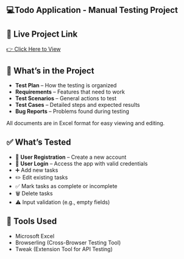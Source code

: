 ## 💻Todo Application - Manual Testing Project

## 🔗 Live Project Link 
<a href="https://todo.qacart.com/">👉 Click Here to View</a>
 
## 📁 What’s in the Project

- **Test Plan** – How the testing is organized  
- **Requirements** – Features that need to work  
- **Test Scenarios** – General actions to test  
- **Test Cases** – Detailed steps and expected results  
- **Bug Reports** – Problems found during testing

All documents are in Excel format for easy viewing and editing.

## ✅ What’s Tested

- 🔐 **User Registration** – Create a new account  
- 🔐 **User Login** – Access the app with valid credentials  
- ➕ Add new tasks  
- ✏️ Edit existing tasks  
- ✅ Mark tasks as complete or incomplete  
- 🗑️ Delete tasks  
- ⚠️ Input validation (e.g., empty fields)

## 🧰 Tools Used

- Microsoft Excel  
- Browserling (Cross-Browser Testing Tool)
- Tweak (Extension Tool for API Testing)

